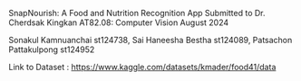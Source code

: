 SnapNourish: A Food and Nutrition Recognition App
Submitted to Dr. Cherdsak Kingkan
AT82.08: Computer Vision August 2024


Sonakul Kamnuanchai st124738, Sai Haneesha Bestha st124089, Patsachon Pattakulpong st124952

Link to Dataset : https://www.kaggle.com/datasets/kmader/food41/data
